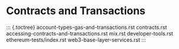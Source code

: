 # Contracts and Transactions


::: {.toctree}
account-types-gas-and-transactions.rst contracts.rst
accessing-contracts-and-transactions.rst mix.rst developer-tools.rst
ethereum-tests/index.rst web3-base-layer-services.rst
:::
